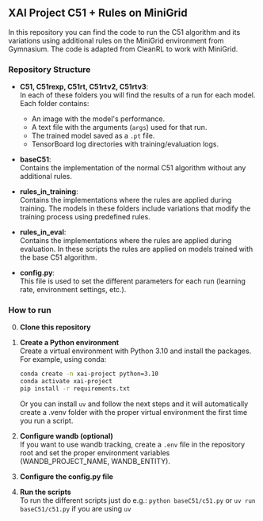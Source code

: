 ## XAI Project C51 + Rules on MiniGrid

In this repository you can find the code to run the C51 algorithm and its variations using additional rules on the MiniGrid environment from Gymnasium. The code is adapted from CleanRL to work with MiniGrid.

### Repository Structure

- **C51, C51rexp, C51rt, C51rtv2, C51rtv3**:  
  In each of these folders you will find the results of a run for each model. Each folder contains:
  - An image with the model's performance.
  - A text file with the arguments (`args`) used for that run.
  - The trained model saved as a `.pt` file.
  - TensorBoard log directories with training/evaluation logs.
  
- **baseC51**:  
  Contains the implementation of the normal C51 algorithm without any additional rules.

- **rules_in_training**:  
  Contains the implementations where the rules are applied during training. The models in these folders include variations that modify the training process using predefined rules.

- **rules_in_eval**:  
  Contains the implementations where the rules are applied during evaluation. In these scripts the rules are applied on models trained with the base C51 algorithm.

- **config.py**:  
  This file is used to set the different parameters for each run (learning rate, environment settings, etc.).

### How to run

0. **Clone this repository**

1. **Create a Python environment**  
   Create a virtual environment with Python 3.10 and install the packages. For example, using conda:
   ```bash
   conda create -n xai-project python=3.10
   conda activate xai-project
   pip install -r requirements.txt
   ```

   Or you can install `uv` and follow the next steps and it will automatically create a .venv folder with the proper virtual environment the first time you run a script.
2. **Configure wandb (optional)** \
   If you want to use wandb tracking, create a `.env` file in the repository root and set the proper environment variables (WANDB_PROJECT_NAME, WANDB_ENTITY).

3. **Configure the config.py file**

4. **Run the scripts** \
   To run the different scripts just do e.g.: ```python baseC51/c51.py``` or ```uv run baseC51/c51.py``` if you are using `uv` 

